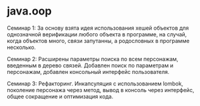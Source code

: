 # java.oop

Семинар 1:
За основу взята идея использования хешей объектов для однозначной верификации любого объекта в программе, 
на случай, когда объектов много, связи запутанны, а родословных в программе несколько.

Семинар 2:
Расширены параметры поиска по всем персонажам, введенным в дерево связей. Добавлен поиск по параметрам
и персонажам, добавлен консольный интерфейс пользователя.

Семинар 3:
Рефакторинг. Инкапсуляция с использованием lombok, поколение персонажа через метод, вывод в консоль через интерфейс,
общее сокращение и оптимизация кода.
